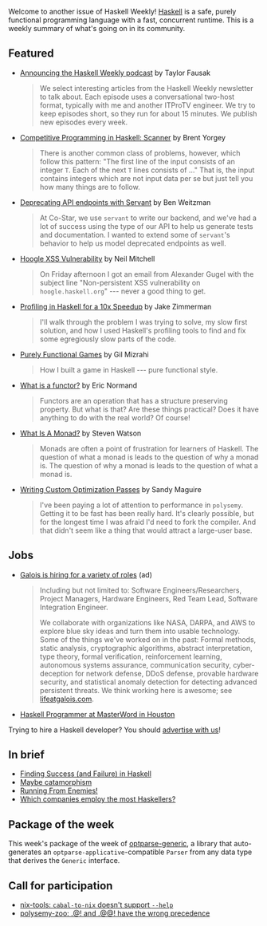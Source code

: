 Welcome to another issue of Haskell Weekly!
[Haskell](https://www.haskell.org) is a safe, purely functional programming language with a fast, concurrent runtime.
This is a weekly summary of what's going on in its community.

## Featured

-   [Announcing the Haskell Weekly podcast](https://engineering.itpro.tv/2019/05/21/announcing-the-haskell-weekly-podcast/) by Taylor Fausak

    > We select interesting articles from the Haskell Weekly newsletter to talk about. Each episode uses a conversational two-host format, typically with me and another ITProTV engineer. We try to keep episodes short, so they run for about 15 minutes. We publish new episodes every week.

-   [Competitive Programming in Haskell: Scanner](https://byorgey.wordpress.com/2019/05/22/competitive-programming-in-haskell-scanner/) by Brent Yorgey

    > There is another common class of problems, however, which follow this pattern: "The first line of the input consists of an integer `T`. Each of the next `T` lines consists of ..." That is, the input contains integers which are not input data per se but just tell you how many things are to follow.

-   [Deprecating API endpoints with Servant](https://medium.com/co-star-engineering/deprecating-api-endpoints-with-servant-1c00f8a211ca) by Ben Weitzman

    > At Co-Star, we use `servant` to write our backend, and we've had a lot of success using the type of our API to help us generate tests and documentation. I wanted to extend some of `servant`'s behavior to help us model deprecated endpoints as well.

-   [Hoogle XSS Vulnerability](https://neilmitchell.blogspot.com/2019/05/hoogle-xss-vulnerability.html) by Neil Mitchell

    > On Friday afternoon I got an email from Alexander Gugel with the subject line "Non-persistent XSS vulnerability on `hoogle.haskell.org`" --- never a good thing to get.

-   [Profiling in Haskell for a 10x Speedup](https://blog.jez.io/profiling-in-haskell/) by Jake Zimmerman

    > I'll walk through the problem I was trying to solve, my slow first solution, and how I used Haskell's profiling tools to find and fix some egregiously slow parts of the code.

-   [Purely Functional Games](https://soupi.github.io/rfc/pfgames/) by Gil Mizrahi

    > How I built a game in Haskell --- pure functional style.

-   [What is a functor?](https://lispcast.com/what-is-a-functor/) by Eric Normand

    > Functors are an operation that has a structure preserving property. But what is that? Are these things practical? Does it have anything to do with the real world? Of course!

-   [What Is A Monad?](https://steven741.github.io/posts/2019-05-21-haskell-tutorial-2.html) by Steven Watson

    > Monads are often a point of frustration for learners of Haskell. The question of what a monad is leads to the question of why a monad is. The question of why a monad is leads to the question of what a monad is.

-   [Writing Custom Optimization Passes](https://reasonablypolymorphic.com/blog/writing-custom-optimizations/) by Sandy Maguire

    > I've been paying a lot of attention to performance in `polysemy`. Getting it to be fast has been really hard. It's clearly possible, but for the longest time I was afraid I'd need to fork the compiler. And that didn't seem like a thing that would attract a large-user base.

## Jobs

-   [Galois is hiring for a variety of roles](https://galois.com/careers/) (ad)

    > Including but not limited to: Software Engineers/Researchers, Project Managers, Hardware Engineers, Red Team Lead, Software Integration Engineer.
    >
    > We collaborate with organizations like NASA, DARPA, and AWS to explore blue sky ideas and turn them into usable technology. Some of the things we've worked on in the past: Formal methods, static analysis, cryptographic algorithms, abstract interpretation, type theory, formal verification, reinforcement learning, autonomous systems assurance, communication security, cyber-deception for network defense, DDoS defense, provable hardware security, and statistical anomaly detection for detecting advanced persistent threats. We think working here is awesome; see [lifeatgalois.com](https://lifeatgalois.com).

-   [Haskell Programmer at MasterWord in Houston](https://www.masterword.com/job/haskell-programmer/)

Trying to hire a Haskell developer?
You should [advertise with us](https://haskellweekly.news/advertising.html)!

## In brief

-   [Finding Success (and Failure) in Haskell](https://leanpub.com/finding-success-in-haskell)
-   [Maybe catamorphism](https://blog.ploeh.dk/2019/05/20/maybe-catamorphism/)
-   [Running From Enemies!](https://mmhaskell.com/blog/2019/5/20/running-from-enemies)
-   [Which companies employ the most Haskellers?](https://np.reddit.com/r/haskell/comments/bph91n/which_companies_employ_the_most_haskellers/)

## Package of the week

This week's package of the week of [optparse-generic](https://hackage.haskell.org/package/optparse-generic-1.3.0), a library that auto-generates an `optparse-applicative`-compatible `Parser` from any data type that derives the `Generic` interface.

## Call for participation

-   [nix-tools: `cabal-to-nix` doesn't support `--help`](https://github.com/input-output-hk/nix-tools/issues/53)
-   [polysemy-zoo: .@! and .@@! have the wrong precedence](https://github.com/isovector/polysemy-zoo/issues/5)
